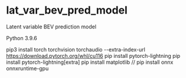 # lat_var_bev_pred_model
Latent variable BEV prediction model

Python 3.9.6

pip3 install torch torchvision torchaudio --extra-index-url https://download.pytorch.org/whl/cu116
pip install pytorch-lightning
pip install pytorch-lightning[extra]
pip install matplotlib
// pip install onnx onnxruntime-gpu
